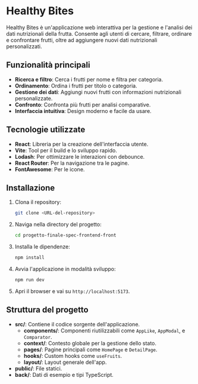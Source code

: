 # Healthy Bites

Healthy Bites è un'applicazione web interattiva per la gestione e l'analisi dei dati nutrizionali della frutta. Consente agli utenti di cercare, filtrare, ordinare e confrontare frutti, oltre ad aggiungere nuovi dati nutrizionali personalizzati.

## Funzionalità principali

- **Ricerca e filtro**: Cerca i frutti per nome e filtra per categoria.
- **Ordinamento**: Ordina i frutti per titolo o categoria.
- **Gestione dei dati**: Aggiungi nuovi frutti con informazioni nutrizionali personalizzate.
- **Confronto**: Confronta più frutti per analisi comparative.
- **Interfaccia intuitiva**: Design moderno e facile da usare.

## Tecnologie utilizzate

- **React**: Libreria per la creazione dell'interfaccia utente.
- **Vite**: Tool per il build e lo sviluppo rapido.
- **Lodash**: Per ottimizzare le interazioni con debounce.
- **React Router**: Per la navigazione tra le pagine.
- **FontAwesome**: Per le icone.

## Installazione

1. Clona il repository:
   ```bash
   git clone <URL-del-repository>
   ```

2. Naviga nella directory del progetto:
   ```bash
   cd progetto-finale-spec-frontend-front
   ```

3. Installa le dipendenze:
   ```bash
   npm install
   ```

4. Avvia l'applicazione in modalità sviluppo:
   ```bash
   npm run dev
   ```

5. Apri il browser e vai su `http://localhost:5173`.

## Struttura del progetto

- **src/**: Contiene il codice sorgente dell'applicazione.
  - **components/**: Componenti riutilizzabili come `AppLike`, `AppModal`, e `Comparator`.
  - **context/**: Contesto globale per la gestione dello stato.
  - **pages/**: Pagine principali come `HomePage` e `DetailPage`.
  - **hooks/**: Custom hooks come `useFruits`.
  - **layout/**: Layout generale dell'app.
- **public/**: File statici.
- **back/**: Dati di esempio e tipi TypeScript.